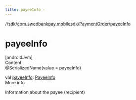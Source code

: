 ```yaml
---
title: payeeInfo -
---
```

//[sdk](../../../index)/[com.swedbankpay.mobilesdk](../index)/[PaymentOrder](index)/[payeeInfo](payee-info)



# payeeInfo  
[androidJvm]  
Content  
@SerializedName(value = payeeInfo)  
  
val [payeeInfo](payee-info): [PayeeInfo](../-payee-info/index)  
More info  


Information about the payee (recipient)

  



